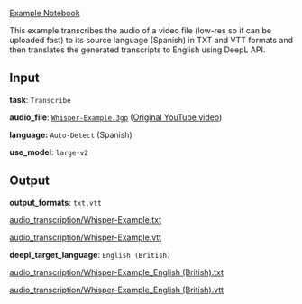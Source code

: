 [Example Notebook](spanish-to-english-deepl.ipynb)

This example transcribes the audio of a video file (low-res so it can be uploaded fast) to its source language (Spanish) in TXT and VTT formats and then translates the generated transcripts to English using DeepL API.

## Input

**task**: `Transcribe`

**audio_file**: [`Whisper-Example.3gp`](https://github.com/Carleslc/AudioToText/blob/master/examples/spanish-to-english-deepl/Whisper-Example.3gp) ([Original YouTube video](https://www.youtube.com/watch?v=JuMEmF-2FsA))

**language:** `Auto-Detect` (Spanish)

**use_model**: `large-v2`

## Output

**output_formats**: `txt,vtt`

[audio_transcription/Whisper-Example.txt](https://github.com/Carleslc/AudioToText/blob/master/examples/spanish-to-english-deepl/audio_transcription/Whisper-Example.txt)

[audio_transcription/Whisper-Example.vtt](https://github.com/Carleslc/AudioToText/blob/master/examples/spanish-to-english-deepl/audio_transcription/Whisper-Example.vtt)

**deepl_target_language**: `English (British)`

[audio_transcription/Whisper-Example_English (British).txt](audio_transcription/Whisper-Example_English%20(British).txt)

[audio_transcription/Whisper-Example_English (British).vtt](audio_transcription/Whisper-Example_English%20(British).vtt)
